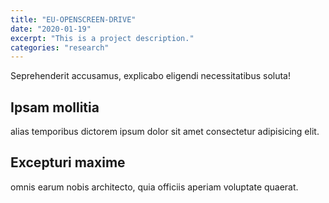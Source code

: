 ```yaml
---
title: "EU-OPENSCREEN-DRIVE"
date: "2020-01-19"
excerpt: "This is a project description."
categories: "research"
---
```

Seprehenderit accusamus, explicabo eligendi necessitatibus soluta!

## Ipsam mollitia

alias temporibus dictorem ipsum dolor sit amet consectetur adipisicing elit.

## Excepturi maxime

omnis earum nobis architecto, quia officiis aperiam voluptate quaerat.
